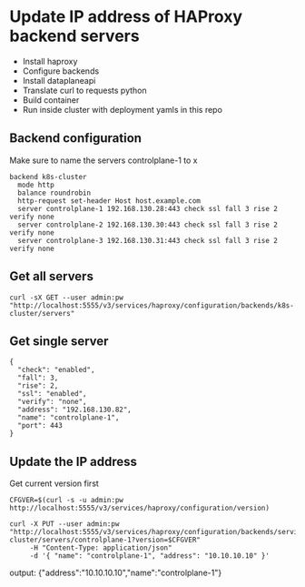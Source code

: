 # Update IP address of HAProxy backend servers

* Install haproxy
* Configure backends
* Install dataplaneapi
* Translate curl to requests python
* Build container
* Run inside cluster with deployment yamls in this repo

## Backend configuration

Make sure to name the servers controlplane-1 to x

```
backend k8s-cluster
  mode http
  balance roundrobin
  http-request set-header Host host.example.com
  server controlplane-1 192.168.130.28:443 check ssl fall 3 rise 2 verify none
  server controlplane-2 192.168.130.30:443 check ssl fall 3 rise 2 verify none
  server controlplane-3 192.168.130.31:443 check ssl fall 3 rise 2 verify none
```

## Get all servers

```curl -sX GET --user admin:pw "http://localhost:5555/v3/services/haproxy/configuration/backends/k8s-cluster/servers"```

## Get single server

```curl -sX GET   --user admin:pw   "http://localhost:5555/v3/services/haproxy/configuration/backends/k8s-cluster/servers/controlplane-1"
{
  "check": "enabled",
  "fall": 3,
  "rise": 2,
  "ssl": "enabled",
  "verify": "none",
  "address": "192.168.130.82",
  "name": "controlplane-1",
  "port": 443
}
```

## Update the IP address

Get current version first
```
CFGVER=$(curl -s -u admin:pw http://localhost:5555/v3/services/haproxy/configuration/version)

curl -X PUT --user admin:pw "http://localhost:5555/v3/services/haproxy/configuration/backends/services-cluster/servers/controlplane-1?version=$CFGVER" 
     -H "Content-Type: application/json" 
     -d '{ "name": "controlplane-1", "address": "10.10.10.10" }'
```

output: {"address":"10.10.10.10","name":"controlplane-1"}
